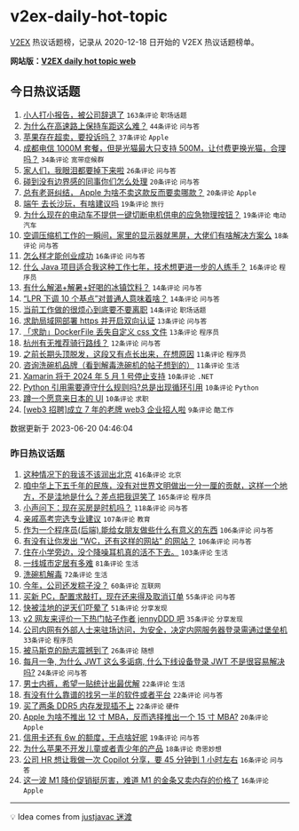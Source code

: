 # v2ex-daily-hot-topic

[V2EX](https://www.v2ex.com/) 热议话题榜，记录从 2020-12-18 日开始的 V2EX 热议话题榜单。

**网站版：[V2EX daily hot topic web](https://boojack.github.io/v2ex-daily-hot-topic-web/)**

## 今日热议话题

<!-- TODAY BEGIN -->

1. [小人打小报告，被公司辞退了](https://www.v2ex.com/t/950173) `163条评论` `职场话题`
1. [为什么在高速路上保持车距这么难？](https://www.v2ex.com/t/950260) `44条评论` `问与答`
1. [苹果存在超卖，要投诉吗？](https://www.v2ex.com/t/950232) `37条评论` `Apple`
1. [成都电信 1000M 套餐，但是光猫最大只支持 500M，让付费更换光猫，合理吗？](https://www.v2ex.com/t/950200) `34条评论` `宽带症候群`
1. [家人们，我眼泪都要掉下来啦](https://www.v2ex.com/t/950231) `26条评论` `问与答`
1. [碰到没有边界感的同事你们怎么处理](https://www.v2ex.com/t/950203) `20条评论` `问与答`
1. [总有老哥纠结， Apple 为啥不卖这款反而要卖哪款？](https://www.v2ex.com/t/950186) `20条评论` `Apple`
1. [端午 去长沙玩，有啥建议吗](https://www.v2ex.com/t/950243) `19条评论` `旅行`
1. [为什么现在的电动车不提供一键切断电机供电的应急物理按钮？](https://www.v2ex.com/t/950172) `19条评论` `电动汽车`
1. [空调压缩机工作的一瞬间，家里的显示器就黑屏，大佬们有啥解决方案么](https://www.v2ex.com/t/950247) `18条评论` `问与答`
1. [怎么样才能创业成功](https://www.v2ex.com/t/950235) `16条评论` `问与答`
1. [什么 Java 项目适合我这种工作七年，技术想更进一步的人练手？](https://www.v2ex.com/t/950180) `16条评论` `程序员`
1. [有什么解渴+解暑+好喝的冰镇饮料？](https://www.v2ex.com/t/950261) `14条评论` `问与答`
1. [“LPR 下调 10 个基点”对普通人意味着啥？](https://www.v2ex.com/t/950226) `14条评论` `问与答`
1. [当前工作做的很烦心到底要不要离职](https://www.v2ex.com/t/950187) `14条评论` `职场话题`
1. [求助局域网部署 https 并开启双向认证](https://www.v2ex.com/t/950183) `13条评论` `问与答`
1. [「求助」DockerFile 丢失自定义 css 文件](https://www.v2ex.com/t/950177) `13条评论` `程序员`
1. [杭州有无推荐骑行路线？](https://www.v2ex.com/t/950184) `12条评论` `问与答`
1. [之前长期头顶脱发，这段又有点长出来，在想原因](https://www.v2ex.com/t/950248) `11条评论` `程序员`
1. [咨询洗碗机品牌（看到解毒洗碗机的帖子想到的）](https://www.v2ex.com/t/950196) `11条评论` `生活`
1. [Xamarin 将于 2024 年 5 月 1 号停止支持](https://www.v2ex.com/t/950251) `10条评论` `.NET`
1. [Python 引用需要遵守什么规则吗?总是出现循环引用](https://www.v2ex.com/t/950239) `10条评论` `Python`
1. [蹲一个愿意来日本的 UI](https://www.v2ex.com/t/950181) `10条评论` `求职`
1. [[web3 招聘]成立 7 年的老牌 web3 企业招人啦](https://www.v2ex.com/t/950233) `9条评论` `酷工作`

数据更新于 2023-06-20 04:46:04

<!-- TODAY END -->

### 昨日热议话题

<!-- YESTERDAY BEGIN -->

1. [这种情况下的我该不该润出北京](https://www.v2ex.com/t/949869) `416条评论` `北京`
1. [咱中华上下五千年的民族，没有对世界文明做出一分一厘的贡献，这样一个地方，不是洼地是什么？差点把我逗笑了](https://www.v2ex.com/t/950040) `165条评论` `程序员`
1. [小声问下：现在买房是时机吗？](https://www.v2ex.com/t/949988) `118条评论` `问与答`
1. [亲戚高考完选专业建议](https://www.v2ex.com/t/949829) `107条评论` `教育`
1. [作为一个程序员(后端),能给女朋友做些什么有意义的东西](https://www.v2ex.com/t/949892) `106条评论` `问与答`
1. [有没有让你发出 "WC，还有这样的网站" 的网站？](https://www.v2ex.com/t/949936) `106条评论` `问与答`
1. [住在小学旁边，没个降噪耳机真的活不下去。](https://www.v2ex.com/t/949849) `103条评论` `生活`
1. [一线城市定居有多难](https://www.v2ex.com/t/949914) `81条评论` `生活`
1. [洗碗机解毒](https://www.v2ex.com/t/949905) `72条评论` `生活`
1. [今年，公司还发粽子没？](https://www.v2ex.com/t/949889) `60条评论` `互联网`
1. [买新 PC，配置求敲打，现在还来得及取消订单](https://www.v2ex.com/t/949827) `55条评论` `问与答`
1. [快被洼地的逆天们吓晕了](https://www.v2ex.com/t/950117) `51条评论` `分享发现`
1. [v2 网友来评价一下热门帖子作者 jennyDDD 吧](https://www.v2ex.com/t/950116) `35条评论` `分享发现`
1. [公司内网有外部人士来驻场访问，为安全，决定内网服务器登录需通过堡垒机](https://www.v2ex.com/t/950010) `33条评论` `程序员`
1. [被马斯克的励志震撼到了](https://www.v2ex.com/t/950132) `26条评论` `随想`
1. [每月一争, 为什么 JWT 这么多诟病, 什么下线设备登录 JWT 不是很容易解决吗?](https://www.v2ex.com/t/949924) `24条评论` `问与答`
1. [男士内裤，希望一贴统计出最优解](https://www.v2ex.com/t/950128) `22条评论` `生活`
1. [有没有什么靠谱的找另一半的软件或者平台](https://www.v2ex.com/t/949882) `22条评论` `问与答`
1. [买了两条 DDR5 内存发现插不上](https://www.v2ex.com/t/949852) `22条评论` `硬件`
1. [Apple 为啥不推出 12 寸 MBA，反而选择推出一个 15 寸 MBA?](https://www.v2ex.com/t/950073) `20条评论` `Apple`
1. [信用卡还有 6w 的额度，干点啥好呢](https://www.v2ex.com/t/949975) `19条评论` `问与答`
1. [为什么苹果不开发儿童或者青少年的产品](https://www.v2ex.com/t/949952) `18条评论` `奇思妙想`
1. [公司 HR 想让我做一次 Copilot 分享，要 45 分钟到 1 小时左右](https://www.v2ex.com/t/950044) `16条评论` `问与答`
1. [这一波 M1 降价促销挺厉害，难道 M1 的金条又卖内存的价格了](https://www.v2ex.com/t/950029) `16条评论` `Apple`

<!-- YESTERDAY END -->

---

💡 Idea comes from [justjavac 迷渡](https://github.com/justjavac/)
